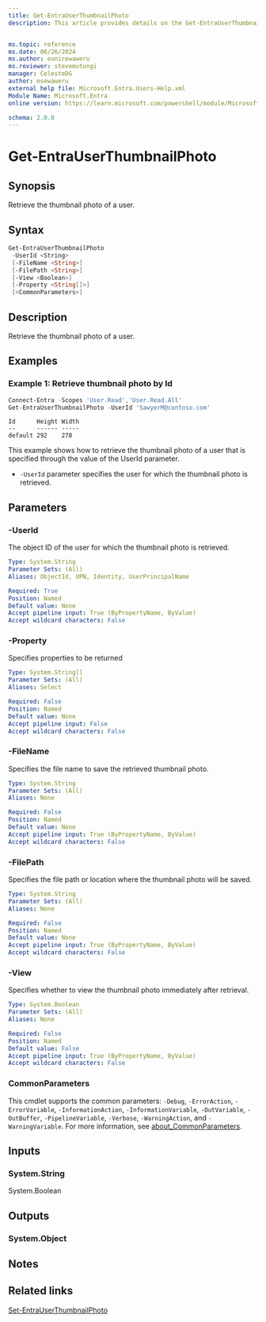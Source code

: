 ```yaml
---
title: Get-EntraUserThumbnailPhoto
description: This article provides details on the Get-EntraUserThumbnailPhoto command.


ms.topic: reference
ms.date: 06/26/2024
ms.author: eunicewaweru
ms.reviewer: stevemutungi
manager: CelesteDG
author: msewaweru
external help file: Microsoft.Entra.Users-Help.xml
Module Name: Microsoft.Entra
online version: https://learn.microsoft.com/powershell/module/Microsoft.Entra/Get-EntraUserThumbnailPhoto

schema: 2.0.0
---
```


# Get-EntraUserThumbnailPhoto

## Synopsis

Retrieve the thumbnail photo of a user.

## Syntax

```powershell
Get-EntraUserThumbnailPhoto
 -UserId <String>
 [-FileName <String>]
 [-FilePath <String>]
 [-View <Boolean>]
 [-Property <String[]>]
 [<CommonParameters>]
```

## Description

Retrieve the thumbnail photo of a user.

## Examples

### Example 1: Retrieve thumbnail photo by Id

```powershell
Connect-Entra -Scopes 'User.Read','User.Read.All'
Get-EntraUserThumbnailPhoto -UserId 'SawyerM@contoso.com'
```

```Output
Id      Height Width
--      ------ -----
default 292    278
```

This example shows how to retrieve the thumbnail photo of a user that is specified through the value of the UserId parameter.

- `-UserId` parameter specifies the user for which the thumbnail photo is retrieved.

## Parameters

### -UserId

The object ID of the user for which the thumbnail photo is retrieved.

```yaml
Type: System.String
Parameter Sets: (All)
Aliases: ObjectId, UPN, Identity, UserPrincipalName

Required: True
Position: Named
Default value: None
Accept pipeline input: True (ByPropertyName, ByValue)
Accept wildcard characters: False
```

### -Property

Specifies properties to be returned

```yaml
Type: System.String[]
Parameter Sets: (All)
Aliases: Select

Required: False
Position: Named
Default value: None
Accept pipeline input: False
Accept wildcard characters: False
```

### -FileName

Specifies the file name to save the retrieved thumbnail photo.

```yaml
Type: System.String
Parameter Sets: (All)
Aliases: None

Required: False
Position: Named
Default value: None
Accept pipeline input: True (ByPropertyName, ByValue)
Accept wildcard characters: False
```

### -FilePath

Specifies the file path or location where the thumbnail photo will be saved.

```yaml
Type: System.String
Parameter Sets: (All)
Aliases: None

Required: False
Position: Named
Default value: None
Accept pipeline input: True (ByPropertyName, ByValue)
Accept wildcard characters: False
```

### -View

Specifies whether to view the thumbnail photo immediately after retrieval.

```yaml
Type: System.Boolean
Parameter Sets: (All)
Aliases: None

Required: False
Position: Named
Default value: False
Accept pipeline input: True (ByPropertyName, ByValue)
Accept wildcard characters: False
```

### CommonParameters

This cmdlet supports the common parameters: `-Debug`, `-ErrorAction`, `-ErrorVariable`, `-InformationAction`, `-InformationVariable`, `-OutVariable`, `-OutBuffer`, `-PipelineVariable`, `-Verbose`, `-WarningAction`, and `-WarningVariable`. For more information, see [about_CommonParameters](https://go.microsoft.com/fwlink/?LinkID=113216).

## Inputs

### System.String

System.Boolean

## Outputs

### System.Object

## Notes

## Related links

[Set-EntraUserThumbnailPhoto](Set-EntraUserThumbnailPhoto.md)
